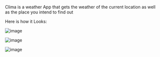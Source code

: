Clima is a weather App that gets the weather of the current location as well as the place you intend to find out

Here is how it Looks:

![image](https://user-images.githubusercontent.com/77848437/164861401-237f15e8-957f-4877-b0a3-cee51b956a55.png)

![image](https://user-images.githubusercontent.com/77848437/164861415-049cce49-c19b-4023-850c-564652a8f850.png)

![image](https://user-images.githubusercontent.com/77848437/164861425-a0aaf3bd-5ce2-4c5c-93d6-616753352ada.png)


